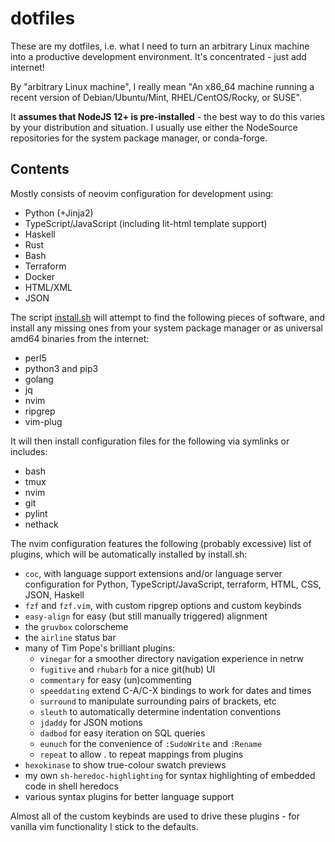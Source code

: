 # dotfiles

These are my dotfiles, i.e. what I need to turn an arbitrary Linux machine into
a productive development environment. It's concentrated - just add internet!

By "arbitrary Linux machine", I really mean "An x86\_64 machine running a
recent version of Debian/Ubuntu/Mint, RHEL/CentOS/Rocky, or SUSE".

It **assumes that NodeJS 12+ is pre-installed** - the best way to do this
varies by your distribution and situation. I usually use either the NodeSource
repositories for the system package manager, or conda-forge.

## Contents

Mostly consists of neovim configuration for development using:

- Python (+Jinja2)
- TypeScript/JavaScript (including lit-html template support)
- Haskell
- Rust
- Bash
- Terraform
- Docker
- HTML/XML
- JSON

The script [install.sh](install.sh) will attempt to find the following pieces of
software, and install any missing ones from your system package manager or as
universal amd64 binaries from the internet:

- perl5
- python3 and pip3
- golang
- jq
- nvim
- ripgrep
- vim-plug

It will then install configuration files for the following via symlinks or includes:

- bash
- tmux
- nvim
- git
- pylint
- nethack

The nvim configuration features the following (probably excessive) list of
plugins, which will be automatically installed by install.sh:

- `coc`, with language support extensions and/or language server configuration
  for Python, TypeScript/JavaScript, terraform, HTML, CSS, JSON, Haskell
- `fzf` and `fzf.vim`, with custom ripgrep options and custom keybinds
- `easy-align` for easy (but still manually triggered) alignment
- the `gruvbox` colorscheme
- the `airline` status bar
- many of Tim Pope's brilliant plugins:
  - `vinegar` for a smoother directory navigation experience in netrw
  - `fugitive` and `rhubarb` for a nice git(hub) UI
  - `commentary` for easy (un)commenting
  - `speeddating` extend C-A/C-X bindings to work for dates and times
  - `surround` to manipulate surrounding pairs of brackets, etc
  - `sleuth` to automatically determine indentation conventions
  - `jdaddy` for JSON motions
  - `dadbod` for easy iteration on SQL queries
  - `eunuch` for the convenience of `:SudoWrite` and `:Rename`
  - `repeat` to allow . to repeat mappings from plugins
- `hexokinase` to show true-colour swatch previews
- my own `sh-heredoc-highlighting` for syntax highlighting of embedded code in
  shell heredocs
- various syntax plugins for better language support

Almost all of the custom keybinds are used to drive these plugins - for vanilla
vim functionality I stick to the defaults.
